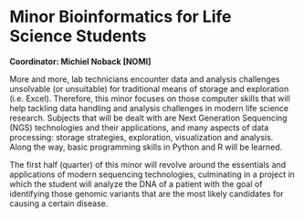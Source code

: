 # Minor Bioinformatics for Life Science Students

**Coordinator: Michiel Noback [NOMI]**

More and more, lab technicians encounter data and analysis challenges unsolvable (or unsuitable) for traditional means of storage and exploration (i.e. Excel). Therefore, this minor focuses on those computer skills that will help tackling data handling and analysis challenges in modern life science research. Subjects that will be dealt with are Next Generation Sequencing (NGS) technologies and their applications, and many aspects of data processing: storage strategies, exploration, visualization and analysis. Along the way, basic programming skills in Python and R will be learned.

The first half (quarter) of this minor will revolve around the essentials and applications of modern sequencing technologies, culminating in a project in which the student will analyze the DNA of a patient with the goal of identifying those genomic variants that are the most likely candidates for causing a certain disease.
